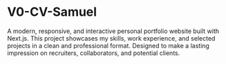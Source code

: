 # V0-CV-Samuel
A modern, responsive, and interactive personal portfolio website built with Next.js. This project showcases my skills, work experience, and selected projects in a clean and professional format. Designed to make a lasting impression on recruiters, collaborators, and potential clients.
